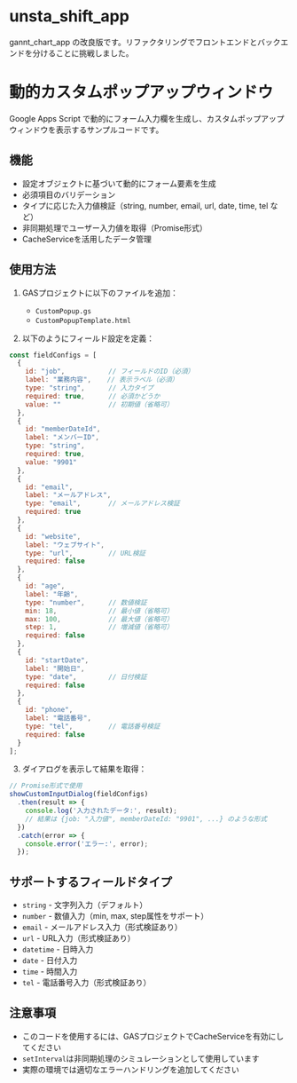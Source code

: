 # unsta_shift_app
gannt_chart_app の改良版です。リファクタリングでフロントエンドとバックエンドを分けることに挑戦しました。

# 動的カスタムポップアップウィンドウ

Google Apps Script で動的にフォーム入力欄を生成し、カスタムポップアップウィンドウを表示するサンプルコードです。

## 機能

- 設定オブジェクトに基づいて動的にフォーム要素を生成
- 必須項目のバリデーション
- タイプに応じた入力値検証（string, number, email, url, date, time, tel など）
- 非同期処理でユーザー入力値を取得（Promise形式）
- CacheServiceを活用したデータ管理

## 使用方法

1. GASプロジェクトに以下のファイルを追加：
   - `CustomPopup.gs`
   - `CustomPopupTemplate.html`

2. 以下のようにフィールド設定を定義：

```javascript
const fieldConfigs = [
  {
    id: "job",           // フィールドのID（必須）
    label: "業務内容",    // 表示ラベル（必須）
    type: "string",      // 入力タイプ
    required: true,      // 必須かどうか
    value: ""            // 初期値（省略可）
  },
  {
    id: "memberDateId",
    label: "メンバーID",
    type: "string",
    required: true,
    value: "9901"
  },
  {
    id: "email",
    label: "メールアドレス",
    type: "email",       // メールアドレス検証
    required: true
  },
  {
    id: "website",
    label: "ウェブサイト",
    type: "url",         // URL検証
    required: false
  },
  {
    id: "age",
    label: "年齢",
    type: "number",      // 数値検証
    min: 18,             // 最小値（省略可）
    max: 100,            // 最大値（省略可）
    step: 1,             // 増減値（省略可）
    required: false
  },
  {
    id: "startDate",
    label: "開始日",
    type: "date",        // 日付検証
    required: false
  },
  {
    id: "phone",
    label: "電話番号",
    type: "tel",         // 電話番号検証
    required: false
  }
];
```

3. ダイアログを表示して結果を取得：

```javascript
// Promise形式で使用
showCustomInputDialog(fieldConfigs)
  .then(result => {
    console.log('入力されたデータ:', result); 
    // 結果は {job: "入力値", memberDateId: "9901", ...} のような形式
  })
  .catch(error => {
    console.error('エラー:', error);
  });
```

## サポートするフィールドタイプ

- `string` - 文字列入力（デフォルト）
- `number` - 数値入力（min, max, step属性をサポート）
- `email` - メールアドレス入力（形式検証あり）
- `url` - URL入力（形式検証あり）
- `datetime` - 日時入力
- `date` - 日付入力
- `time` - 時間入力
- `tel` - 電話番号入力（形式検証あり）

## 注意事項

- このコードを使用するには、GASプロジェクトでCacheServiceを有効にしてください
- `setInterval`は非同期処理のシミュレーションとして使用しています
- 実際の環境では適切なエラーハンドリングを追加してください

